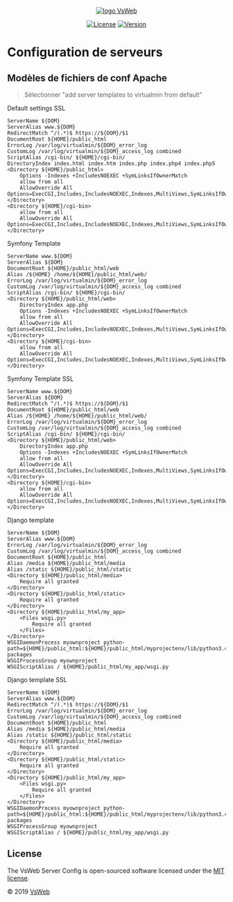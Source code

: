 <p align="center">
    <a href="https://vsweb.be"><img src="https://vsweb.be/userfiles/images/14548837631453228685logo.png" alt="logo VsWeb"></a>
</p>

<p align="center">
    <a href="https://opensource.org/licenses/MIT" target="_blank"><img src="https://img.shields.io/badge/License-MIT-yellow.svg" alt="License"></a>
    <a href="https://github.com/jul6art/symfony-skeleton" target="_blank"><img src="https://img.shields.io/static/v1?label=stable&message=v1&color=success" alt="Version"></a>
</p>

Configuration de serveurs
=========================
Modèles de fichiers de conf Apache
----------------------------------

> Sélectionner "add server templates to virtualmin from default"

Default settings SSL

```apacheconfig
ServerName ${DOM}
ServerAlias www.${DOM}
RedirectMatch ^/(.*)$ https://${DOM}/$1
DocumentRoot ${HOME}/public_html
ErrorLog /var/log/virtualmin/${DOM}_error_log
CustomLog /var/log/virtualmin/${DOM}_access_log combined
ScriptAlias /cgi-bin/ ${HOME}/cgi-bin/
DirectoryIndex index.html index.htm index.php index.php4 index.php5
<Directory ${HOME}/public_html>
    Options -Indexes +IncludesNOEXEC +SymLinksIfOwnerMatch
    allow from all
    AllowOverride All Options=ExecCGI,Includes,IncludesNOEXEC,Indexes,MultiViews,SymLinksIfOwnerMatch
</Directory>
<Directory ${HOME}/cgi-bin>
    allow from all
    AllowOverride All Options=ExecCGI,Includes,IncludesNOEXEC,Indexes,MultiViews,SymLinksIfOwnerMatch
</Directory>
```

Symfony Template

```apacheconfig
ServerName www.${DOM}
ServerAlias ${DOM}
DocumentRoot ${HOME}/public_html/web
Alias /${HOME} /home/${HOME}/public_html/web/
ErrorLog /var/log/virtualmin/${DOM}_error_log
CustomLog /var/log/virtualmin/${DOM}_access_log combined
ScriptAlias /cgi-bin/ ${HOME}/cgi-bin/
<Directory ${HOME}/public_html/web>
    DirectoryIndex app.php
    Options -Indexes +IncludesNOEXEC +SymLinksIfOwnerMatch
    allow from all
    AllowOverride All Options=ExecCGI,Includes,IncludesNOEXEC,Indexes,MultiViews,SymLinksIfOwnerMatch
</Directory>
<Directory ${HOME}/cgi-bin>
    allow from all
    AllowOverride All Options=ExecCGI,Includes,IncludesNOEXEC,Indexes,MultiViews,SymLinksIfOwnerMatch
</Directory>
```

Symfony Template SSL

```apacheconfig
ServerName www.${DOM}
ServerAlias ${DOM}
RedirectMatch ^/(.*)$ https://${DOM}/$1
DocumentRoot ${HOME}/public_html/web
Alias /${HOME} /home/${HOME}/public_html/web/
ErrorLog /var/log/virtualmin/${DOM}_error_log
CustomLog /var/log/virtualmin/${DOM}_access_log combined
ScriptAlias /cgi-bin/ ${HOME}/cgi-bin/
<Directory ${HOME}/public_html/web>
    DirectoryIndex app.php
    Options -Indexes +IncludesNOEXEC +SymLinksIfOwnerMatch
    allow from all
    AllowOverride All Options=ExecCGI,Includes,IncludesNOEXEC,Indexes,MultiViews,SymLinksIfOwnerMatch
</Directory>
<Directory ${HOME}/cgi-bin>
    allow from all
    AllowOverride All Options=ExecCGI,Includes,IncludesNOEXEC,Indexes,MultiViews,SymLinksIfOwnerMatch
</Directory>		
```

Django template

```apacheconfig
ServerName ${DOM}
ServerAlias www.${DOM}
ErrorLog /var/log/virtualmin/${DOM}_error_log
CustomLog /var/log/virtualmin/${DOM}_access_log combined
DocumentRoot ${HOME}/public_html
Alias /media ${HOME}/public_html/media
Alias /static ${HOME}/public_html/static
<Directory ${HOME}/public_html/media>
    Require all granted
</Directory>
<Directory ${HOME}/public_html/static>
    Require all granted
</Directory>
<Directory ${HOME}/public_html/my_app>
    <Files wsgi.py>
        Require all granted
    </Files>
</Directory>
WSGIDaemonProcess myownproject python-path=${HOME}/public_html:${HOME}/public_html/myprojectenv/lib/python3.4/site-packages
WSGIProcessGroup myownproject
WSGIScriptAlias / ${HOME}/public_html/my_app/wsgi.py
```

Django template SSL
    
```apacheconfig
ServerName ${DOM}
ServerAlias www.${DOM}
RedirectMatch ^/(.*)$ https://${DOM}/$1
ErrorLog /var/log/virtualmin/${DOM}_error_log
CustomLog /var/log/virtualmin/${DOM}_access_log combined
DocumentRoot ${HOME}/public_html
Alias /media ${HOME}/public_html/media
Alias /static ${HOME}/public_html/static
<Directory ${HOME}/public_html/media>
    Require all granted
</Directory>
<Directory ${HOME}/public_html/static>
    Require all granted
</Directory>
<Directory ${HOME}/public_html/my_app>
    <Files wsgi.py>
        Require all granted
    </Files>
</Directory>
WSGIDaemonProcess myownproject python-path=${HOME}/public_html:${HOME}/public_html/myprojectenv/lib/python3.4/site-packages
WSGIProcessGroup myownproject
WSGIScriptAlias / ${HOME}/public_html/my_app/wsgi.py
```


License
-------

The VsWeb Server Config is open-sourced software licensed under the [MIT license](https://opensource.org/licenses/MIT).

&copy; 2019 [VsWeb](https://vsweb.be)
